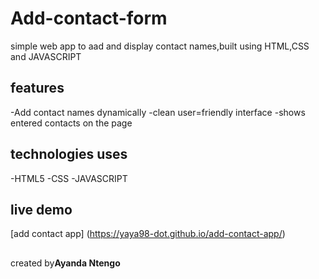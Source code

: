 # Add-contact-form
simple web app to aad and display contact names,built using HTML,CSS and JAVASCRIPT

## **features**
-Add contact names dynamically
-clean user=friendly interface
-shows entered contacts on the page

## **technologies uses**
-HTML5
-CSS
-JAVASCRIPT

## **live demo**
[add contact app] (https://yaya98-dot.github.io/add-contact-app/)

##
created by**Ayanda Ntengo**
